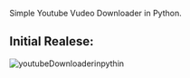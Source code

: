 Simple Youtube Vudeo Downloader in Python.

## Initial Realese:

![youtubeDownloaderinpythin](https://user-images.githubusercontent.com/87481819/174295247-ba066a6f-b455-4920-84cc-5adc63b4f7f8.jpg)



